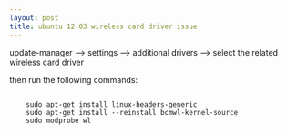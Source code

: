 ```yaml
---
layout: post
title: ubuntu 12.03 wireless card driver issue
---
```

update-manager --> settings --> additional drivers --> select the related wireless card driver

then run the following commands:
<pre><code>
	sudo apt-get install linux-headers-generic
	sudo apt-get install --reinstall bcmwl-kernel-source
	sudo modprobe wl
</code></pre>
